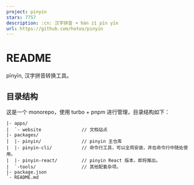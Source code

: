 ```yaml
---
project: pinyin
stars: 7757
description: :cn: 汉字拼音 ➜ hàn zì pīn yīn
url: https://github.com/hotoo/pinyin
---
```


README
======

pīnyīn, 汉字拼音转换工具。

目录结构
----

这是一个 monorepo，使用 turbo + pnpm 进行管理，目录结构如下：

```
|- apps/
|  `- website               // 文档站点
|- packages/
|  |- pinyin/               // pinyin 主仓库
|  |- pinyin-cli/           // 命令行工具，可以全局安装，并在命令行中随处使用。
|  |- pinyin-react/         // pinyin React 版本，即将推出。
|  `-tools/                 // 其他配套杂项。
|- package.json
`- README.md
```
